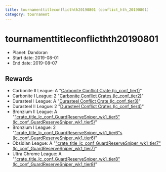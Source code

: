 ```yaml
---
title: tournamenttitleconflicthth20190801 (conflict_hth_20190801)
category: tournament
---
```

# tournamenttitleconflicthth20190801

  * Planet: Dandoran
  * Start date: 2019-08-01
  * End date: 2019-08-07

## Rewards

  * Carbonite II League: A "[Carbonite Conflict Crate (lc_conf_tier1)](lc_conf_tier1.html)"
  * Carbonite I League: 2 "[Carbonite Conflict Crates (lc_conf_tier2)](lc_conf_tier2.html)"
  * Durasteel I League: A "[Durasteel Conflict Crate (lc_conf_tier3)](lc_conf_tier3.html)"
  * Durasteel II League: 2 "[Durasteel Conflict Crates (lc_conf_tier4)](lc_conf_tier4.html)"
  * Bronzium II League: A "["crate_title_lc_conf_GuardReserveSniper_wk1_tier5" (lc_conf_GuardReserveSniper_wk1_tier5)](lc_conf_GuardReserveSniper_wk1_tier5.html)"
  * Bronzium I League: 2 "["crate_title_lc_conf_GuardReserveSniper_wk1_tier6"s (lc_conf_GuardReserveSniper_wk1_tier6)](lc_conf_GuardReserveSniper_wk1_tier6.html)"
  * Obsidian League: A "["crate_title_lc_conf_GuardReserveSniper_wk1_tier7" (lc_conf_GuardReserveSniper_wk1_tier7)](lc_conf_GuardReserveSniper_wk1_tier7.html)"
  * Ultra Chrome League: A "["crate_title_lc_conf_GuardReserveSniper_wk1_tier8" (lc_conf_GuardReserveSniper_wk1_tier8)](lc_conf_GuardReserveSniper_wk1_tier8.html)"

